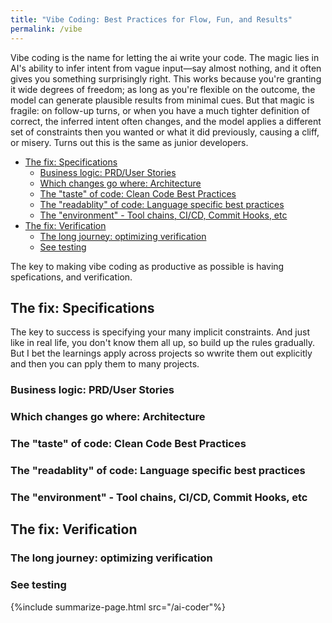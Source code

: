 ```yaml
---
title: "Vibe Coding: Best Practices for Flow, Fun, and Results"
permalink: /vibe
---
```


Vibe coding is the name for letting the ai write your code. The magic lies in AI's ability to infer intent from vague input—say almost nothing, and it often gives you something surprisingly right. This works because you're granting it wide degrees of freedom; as long as you're flexible on the outcome, the model can generate plausible results from minimal cues. But that magic is fragile: on follow-up turns, or when you have a much tighter definition of correct, the inferred intent often changes, and the model applies a different set of constraints then you wanted or what it did previously, causing a cliff, or misery. Turns out this is the same as junior developers.

<!-- prettier-ignore-start -->
<!-- vim-markdown-toc-start -->

- [The fix: Specifications](#the-fix-specifications)
  - [Business logic: PRD/User Stories](#business-logic-prduser-stories)
  - [Which changes go where: Architecture](#which-changes-go-where-architecture)
  - [The "taste" of code: Clean Code Best Practices](#the-taste-of-code-clean-code-best-practices)
  - [The "readablity" of code: Language specific best practices](#the-readablity-of-code-language-specific-best-practices)
  - [The "environment" - Tool chains, CI/CD, Commit Hooks, etc](#the-environment---tool-chains-cicd-commit-hooks-etc)
- [The fix: Verification](#the-fix-verification)
  - [The long journey: optimizing verification](#the-long-journey-optimizing-verification)
  - [See testing](#see-testing)

<!-- vim-markdown-toc-end -->
<!-- prettier-ignore-end -->

The key to making vibe coding as productive as possible is having spefications, and verification.

## The fix: Specifications

The key to success is specifying your many implicit constraints. And just like in real life, you don't know them all up, so build up the rules gradually. But I bet the learnings apply across projects so wwrite them out explicitly and then you can pply them to many projects.

### Business logic: PRD/User Stories

### Which changes go where: Architecture

### The "taste" of code: Clean Code Best Practices

### The "readablity" of code: Language specific best practices

### The "environment" - Tool chains, CI/CD, Commit Hooks, etc

## The fix: Verification

### The long journey: optimizing verification

### See testing

{%include summarize-page.html src="/ai-coder"%}
